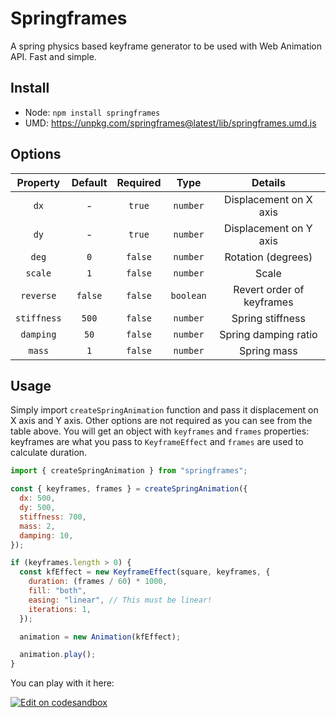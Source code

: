# Springframes

A spring physics based keyframe generator to be used with Web Animation API. Fast and simple.

## Install

- Node: `npm install springframes`
- UMD: https://unpkg.com/springframes@latest/lib/springframes.umd.js

## Options

|  Property   | Default | Required |   Type    |          Details          |
| :---------: | :-----: | :------: | :-------: | :-----------------------: |
|    `dx`     |    -    |  `true`  | `number`  |  Displacement on X axis   |
|    `dy`     |    -    |  `true`  | `number`  |  Displacement on Y axis   |
|    `deg`    |   `0`   | `false`  | `number`  |    Rotation (degrees)     |
|   `scale`   |   `1`   | `false`  | `number`  |           Scale           |
|  `reverse`  | `false` | `false`  | `boolean` | Revert order of keyframes |
| `stiffness` |  `500`  | `false`  | `number`  |     Spring stiffness      |
|  `damping`  |  `50`   | `false`  | `number`  |   Spring damping ratio    |
|   `mass`    |   `1`   | `false`  | `number`  |        Spring mass        |

## Usage

Simply import `createSpringAnimation` function and pass it displacement on X axis and Y axis. Other options are not required as you can see from the table above. You will get an object with `keyframes` and `frames` properties: keyframes are what you pass to `KeyframeEffect` and `frames` are used to calculate duration.

```js
import { createSpringAnimation } from "springframes";

const { keyframes, frames } = createSpringAnimation({
  dx: 500,
  dy: 500,
  stiffness: 700,
  mass: 2,
  damping: 10,
});

if (keyframes.length > 0) {
  const kfEffect = new KeyframeEffect(square, keyframes, {
    duration: (frames / 60) * 1000,
    fill: "both",
    easing: "linear", // This must be linear!
    iterations: 1,
  });

  animation = new Animation(kfEffect);

  animation.play();
}
```

You can play with it here:

[![Edit on codesandbox](https://codesandbox.io/static/img/play-codesandbox.svg)](https://codesandbox.io/s/simple-spring-animation-package-3yz48?fontsize=14&hidenavigation=1&theme=dark)
